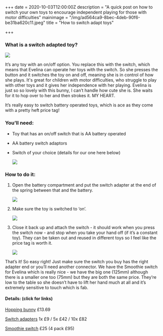 +++
date = 2020-10-03T12:00:00Z
description = "A quick post on how to switch your own toys to encourage independent playing for those with motor difficulties"
mainimage = "/img/ad564ca9-8bec-4deb-90f6-be31ba620c11.jpeg"
title = "How to switch adapt toys"

+++
### What is a switch adapted toy?

![](/img/ad564ca9-8bec-4deb-90f6-be31ba620c11.jpeg)

It’s any toy with an on/off option. You replace this with the switch, which means that Evelina can operate her toys with the switch. So she presses the button and it switches the toy on and off, meaning she is in control of how she plays. It's great for children with motor difficulties, who struggle to play with other toys and it gives her independence with her playing. Evelina is just so so lovely with this bunny, I can’t handle how cute she is. She waits for it to hop over to her and then strokes it. MY HEART.

It’s really easy to switch battery operated toys, which is ace as they come with a pretty heft price tag!

### You’ll need:

* Toy that has an on/off switch that is AA battery operated
* AA battery switch adaptors
* Switch of your choice (details for our one here below)

  ![](/img/7c14d609-7d94-4630-8c43-a0b9c93adea4.jpeg)

### How to do it:

1. Open the battery compartment and put the switch adapter at the end of the spring between that and the battery.

   ![](/img/e44f4f98-8082-428a-bd57-a5ec78918bc0.jpeg)
2. Make sure the toy is switched to ‘on’.

   ![](/img/8e7afef8-429a-47d0-986f-4d2e892d1caa.jpeg)
3. Close it back up and attach the switch - it should work when you press the switch now - and stop when you take your hand off (if it’s a constant toy). They can be taken out and reused in different toys so I feel like the price tag is worth it.

   ![](/img/9585ffa7-52da-4f0b-a20d-cc032e2c2e9f.jpeg)

That’s it! So easy right! Just make sure the switch you buy has the right adapter end or you’ll need another connector. We have the Smoothie switch for Evelina which is really nice - we have the big one (125mm) although there is a smaller one too (75mm) but they are both the same price. They’re low to the table so she doesn’t have to lift her hand much at all and it’s extremely sensitive to touch which is fab.

#### **Details: (click for links)**

[Hopping bunny](https://www.amazon.co.uk/gp/product/B000H6P110/ref=ppx_yo_dt_b_search_asin_image) £13.69

[Switch adapters](http://www.inclusive.co.uk/battery-switch-adaptors-p2541) 1x £9 / 5x £42 / 10x £82

[Smoothie switch]() £25 (4 pack £95)